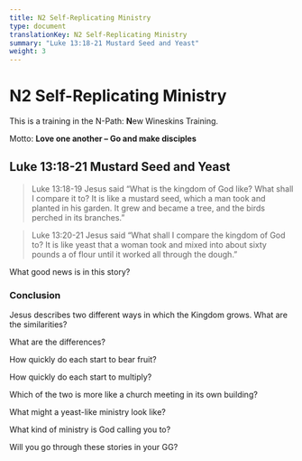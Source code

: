 ```yaml
---
title: N2 Self-Replicating Ministry
type: document
translationKey: N2 Self-Replicating Ministry
summary: "Luke 13:18-21 Mustard Seed and Yeast"
weight: 3
---
```

# N2 Self-Replicating Ministry

This is a training in the N-Path: **N**ew Wineskins Training.

Motto: **Love one another – Go and make disciples**

## Luke 13:18-21 Mustard Seed and Yeast

>   Luke 13:18-19 Jesus said “What is the kingdom of God like? What shall I compare it to? It is like a mustard seed, which a man took and planted in his garden. It grew and became a tree, and the birds perched in its branches.”

>   Luke 13:20-21 Jesus said “What shall I compare the kingdom of God to? It is like yeast that a woman took and mixed into about sixty pounds a of flour until it worked all through the dough.”

What good news is in this story?

### Conclusion

Jesus describes two different ways in which the Kingdom grows. What are the similarities?

What are the differences?

How quickly do each start to bear fruit?

How quickly do each start to multiply?

Which of the two is more like a church meeting in its own building?

What might a yeast-like ministry look like?

What kind of ministry is God calling you to?

Will you go through these stories in your GG?

